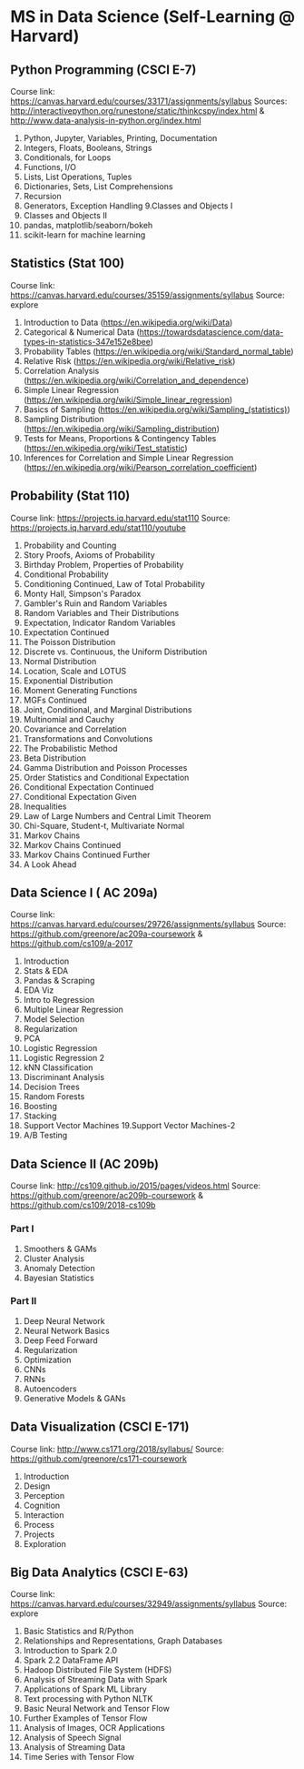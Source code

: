 # MS in Data Science (Self-Learning @ Harvard)

## Python Programming (CSCI E-7)
Course link: https://canvas.harvard.edu/courses/33171/assignments/syllabus
Sources: http://interactivepython.org/runestone/static/thinkcspy/index.html & http://www.data-analysis-in-python.org/index.html

1. Python, Jupyter, Variables, Printing, Documentation
2. Integers, Floats, Booleans, Strings
3. Conditionals, for Loops
4. Functions, I/O
5. Lists, List Operations, Tuples
6. Dictionaries, Sets, List Comprehensions
7. Recursion
8. Generators, Exception Handling
9.Classes and Objects I
10. Classes and Objects II
11. pandas, matplotlib/seaborn/bokeh
12. scikit-learn for machine learning

## Statistics (Stat 100)
Course link: https://canvas.harvard.edu/courses/35159/assignments/syllabus
Source: explore

1. Introduction to Data (https://en.wikipedia.org/wiki/Data)
2. Categorical & Numerical Data (https://towardsdatascience.com/data-types-in-statistics-347e152e8bee)
3. Probability Tables (https://en.wikipedia.org/wiki/Standard_normal_table)
4. Relative Risk (https://en.wikipedia.org/wiki/Relative_risk)
5. Correlation Analysis (https://en.wikipedia.org/wiki/Correlation_and_dependence)
6. Simple Linear Regression (https://en.wikipedia.org/wiki/Simple_linear_regression)
7. Basics of Sampling (https://en.wikipedia.org/wiki/Sampling_(statistics))
8. Sampling Distribution (https://en.wikipedia.org/wiki/Sampling_distribution)
9. Tests for Means, Proportions & Contingency Tables (https://en.wikipedia.org/wiki/Test_statistic)
10. Inferences for Correlation and Simple Linear Regression (https://en.wikipedia.org/wiki/Pearson_correlation_coefficient)

## Probability (Stat 110)
Course link: https://projects.iq.harvard.edu/stat110
Source: https://projects.iq.harvard.edu/stat110/youtube

1. Probability and Counting
2. Story Proofs, Axioms of Probability
3. Birthday Problem, Properties of Probability
4. Conditional Probability
5. Conditioning Continued, Law of Total Probability
6. Monty Hall, Simpson's Paradox
7. Gambler's Ruin and Random Variables
8. Random Variables and Their Distributions
9. Expectation, Indicator Random Variables
10. Expectation Continued
11. The Poisson Distribution
12. Discrete vs. Continuous, the Uniform Distribution
13. Normal Distribution
14. Location, Scale and LOTUS
15. Exponential Distribution
16. Moment Generating Functions
17. MGFs Continued
18. Joint, Conditional, and Marginal Distributions
19. Multinomial and Cauchy
20. Covariance and Correlation
21. Transformations and Convolutions
22. The Probabilistic Method
23. Beta Distribution
24. Gamma Distribution and Poisson Processes
25. Order Statistics and Conditional Expectation
26. Conditional Expectation Continued
27. Conditional Expectation Given
28. Inequalities
29. Law of Large Numbers and Central Limit Theorem
30. Chi-Square, Student-t, Multivariate Normal
31. Markov Chains
32. Markov Chains Continued
33. Markov Chains Continued Further
34. A Look Ahead

## Data Science I ( AC 209a)
Course link: https://canvas.harvard.edu/courses/29726/assignments/syllabus
Source: https://github.com/greenore/ac209a-coursework & https://github.com/cs109/a-2017

1. Introduction
2. Stats & EDA
3. Pandas & Scraping
4. EDA Viz
5. Intro to Regression
6. Multiple Linear Regression
7. Model Selection
8. Regularization
9. PCA
10. Logistic Regression
11. Logistic Regression 2
12. kNN Classification
13. Discriminant Analysis
14. Decision Trees
15. Random Forests
16. Boosting
17. Stacking
18. Support Vector Machines
19.Support Vector Machines-2
20. A/B Testing 

## Data Science II (AC 209b)
Course link: http://cs109.github.io/2015/pages/videos.html
Source: https://github.com/greenore/ac209b-coursework & https://github.com/cs109/2018-cs109b

### Part I
1. Smoothers & GAMs
2. Cluster Analysis
3. Anomaly Detection
4. Bayesian Statistics

### Part II
1. Deep Neural Network
2. Neural Network Basics
3. Deep Feed Forward
4. Regularization
5. Optimization
6. CNNs
7. RNNs
8. Autoencoders
9. Generative Models & GANs

## Data Visualization (CSCI E-171)
Course link: http://www.cs171.org/2018/syllabus/
Source: https://github.com/greenore/cs171-coursework

1. Introduction
2. Design
3. Perception
4. Cognition
5. Interaction
6. Process
7. Projects
8. Exploration

## Big Data Analytics (CSCI E-63)
Course link: https://canvas.harvard.edu/courses/32949/assignments/syllabus
Source: explore

1. Basic Statistics and R/Python
2. Relationships and Representations, Graph Databases
3. Introduction to Spark 2.0
4. Spark 2.2 DataFrame API
5. Hadoop Distributed File System (HDFS)
6. Analysis of Streaming Data with Spark
7. Applications of Spark ML Library
8. Text processing with Python NLTK
9. Basic Neural Network and Tensor Flow
10. Further Examples of Tensor Flow
11. Analysis of Images, OCR Applications
12. Analysis of Speech Signal
13. Analysis of Streaming Data
14. Time Series with Tensor Flow
